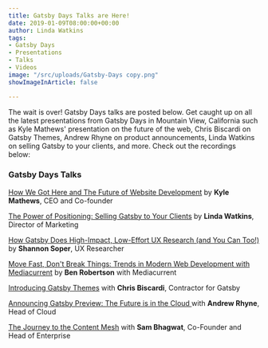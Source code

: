 ```yaml
---
title: Gatsby Days Talks are Here!
date: 2019-01-09T08:00:00+00:00
author: Linda Watkins
tags:
- Gatsby Days
- Presentations
- Talks
- Videos
image: "/src/uploads/Gatsby-Days copy.png"
showImageInArticle: false

---
```

The wait is over! Gatsby Days talks are posted below. Get caught up on all the latest presentations from Gatsby Days in Mountain View, California such as Kyle Mathews' presentation on the future of the web, Chris Biscardi on Gatsby Themes, Andrew Rhyne on product announcements, Linda Watkins on selling Gatsby to your clients, and more. Check out the recordings below:

### Gatsby Days Talks

[How We Got Here and The Future of Website Development](https://www.gatsbyjs.com/gatsby-days-keynote-kyle/) by **Kyle Mathews**, CEO and Co-founder

[The Power of Positioning: Selling Gatsby to Your Clients](https://www.gatsbyjs.com/gatsby-days-positioning-linda/) by **Linda Watkins**, Director of Marketing

[How Gatsby Does High-Impact, Low-Effort UX Research (and You Can Too!)](https://www.gatsbyjs.com/gatsby-days-UXresearch-shannon/) by **Shannon Soper**, UX Researcher

[Move Fast, Don't Break Things: Trends in Modern Web Development with Mediacurrent](https://www.gatsbyjs.com/gatsby-days-mediacurrent-ben/) by **Ben Robertson** with Mediacurrent

[Introducing Gatsby Themes](https://www.gatsbyjs.com/gatsby-days-themes-chris/) with **Chris Biscardi**, Contractor for Gatsby

[Announcing Gatsby Preview: The Future is in the Cloud ](https://www.gatsbyjs.com/gatsby-days-preview-andrew/)with **Andrew Rhyne**, Head of Cloud

[The Journey to the Content Mesh](https://www.gatsbyjs.com/gatsby-days-content-mesh-sam/) with **Sam Bhagwat**, Co-Founder and Head of Enterprise